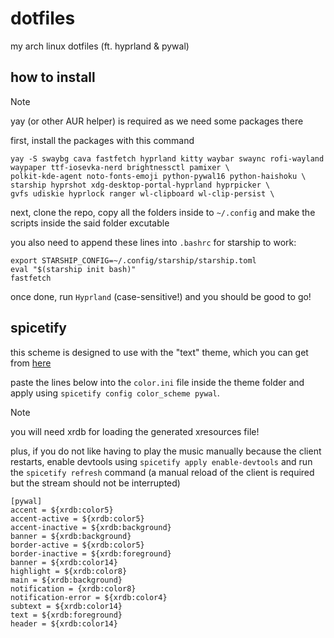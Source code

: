 # dotfiles
my arch linux dotfiles (ft. hyprland & pywal)

## how to install
> [!NOTE]
> yay (or other AUR helper) is required as we need some packages there

first, install the packages with this command
```
yay -S swaybg cava fastfetch hyprland kitty waybar swaync rofi-wayland waypaper ttf-iosevka-nerd brightnessctl pamixer \
polkit-kde-agent noto-fonts-emoji python-pywal16 python-haishoku \
starship hyprshot xdg-desktop-portal-hyprland hyprpicker \
gvfs udiskie hyprlock ranger wl-clipboard wl-clip-persist \
```

next, clone the repo, copy all the folders inside to `~/.config` and make the scripts inside the said folder excutable

you also need to append these lines into `.bashrc` for starship to work:

```
export STARSHIP_CONFIG=~/.config/starship/starship.toml
eval "$(starship init bash)"
fastfetch
```

once done, run `Hyprland` (case-sensitive!) and you should be good to go!
## spicetify
this scheme is designed to use with the "text" theme, which you can get from [here](https://github.com/spicetify/spicetify-themes)

paste the lines below into the `color.ini` file inside the theme folder and apply using `spicetify config color_scheme pywal`.
> [!NOTE]
> you will need xrdb for loading the generated xresources file!
> 
> plus, if you do not like having to play the music manually because the client restarts, enable devtools using `spicetify apply enable-devtools` and run the `spicetify refresh` command (a manual reload of the client is required but the stream should not be interrupted)
```
[pywal]
accent = ${xrdb:color5}
accent-active = ${xrdb:color5}
accent-inactive = ${xrdb:background}
banner = ${xrdb:background}
border-active = ${xrdb:color5}
border-inactive = ${xrdb:foreground}
banner = ${xrdb:color14}
highlight = ${xrdb:color8}
main = ${xrdb:background}
notification = {xrdb:color8}
notification-error = ${xrdb:color4}
subtext = ${xrdb:color14}
text = ${xrdb:foreground} 
header = ${xrdb:color14}
```
